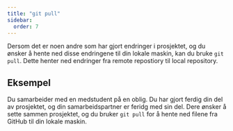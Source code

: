 ```yaml
---
title: "git pull"
sidebar:
  order: 7
---
```


Dersom det er noen andre som har gjort endringer i prosjektet, og du ønsker å hente ned disse endringene til din lokale maskin, kan du bruke `git pull`. Dette henter ned endringer fra remote repostiory til local repository.

## Eksempel

Du samarbeider med en medstudent på en oblig. Du har gjort ferdig din del av prosjektet, og din samarbeidspartner er feridg med sin del. Dere ønsker å sette sammen prosjektet, og du bruker `git pull` for å hente ned filene fra GitHub til din lokale maskin.
